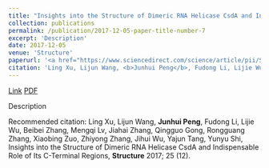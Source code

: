 ```yaml
---
title: "Insights into the Structure of Dimeric RNA Helicase CsdA and Indispensable Role of Its C-Terminal Regions"
collection: publications
permalink: /publication/2017-12-05-paper-title-number-7
excerpt: 'Description'
date: 2017-12-05
venue: 'Structure'
paperurl: '<a href="https://www.sciencedirect.com/science/article/pii/S0969212617303040">Link</a> <a href="http://academicpages.github.io/files/paper5.pdf">PDF</a>'
citation: 'Ling Xu, Lijun Wang, <b>Junhui Peng</b>, Fudong Li, Lijie Wu, Beibei Zhang, Mengqi Lv, Jiahai Zhang, Qingguo Gong, Rongguang Zhang, Xiaobing Zuo, Zhiyong Zhang, Jihui Wu, Yajun Tang, Yunyu Shi, Insights into the Structure of Dimeric RNA Helicase CsdA and Indispensable Role of Its C-Terminal Regions, <b>Structure</b> 2017; 25 (12).'
---
```


<a href="https://www.sciencedirect.com/science/article/pii/S0969212617303040">Link</a> <a href="http://academicpages.github.io/files/paper5.pdf">PDF</a>

Description

Recommended citation: Ling Xu, Lijun Wang, <b>Junhui Peng</b>, Fudong Li, Lijie Wu, Beibei Zhang, Mengqi Lv, Jiahai Zhang, Qingguo Gong, Rongguang Zhang, Xiaobing Zuo, Zhiyong Zhang, Jihui Wu, Yajun Tang, Yunyu Shi, Insights into the Structure of Dimeric RNA Helicase CsdA and Indispensable Role of Its C-Terminal Regions, <b>Structure</b> 2017; 25 (12).